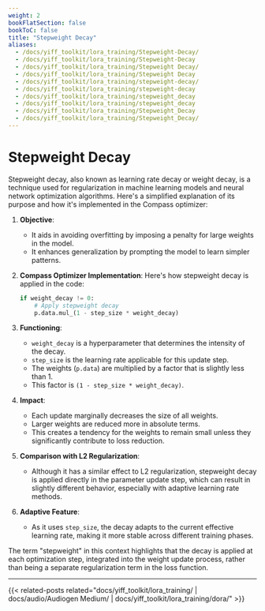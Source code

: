 ```yaml
---
weight: 2
bookFlatSection: false
bookToC: false
title: "Stepweight Decay"
aliases:
  - /docs/yiff_toolkit/lora_training/Stepweight-Decay/
  - /docs/yiff_toolkit/lora_training/Stepweight-Decay
  - /docs/yiff_toolkit/lora_training/Stepweight Decay/
  - /docs/yiff_toolkit/lora_training/Stepweight Decay
  - /docs/yiff_toolkit/lora_training/stepweight-decay/
  - /docs/yiff_toolkit/lora_training/stepweight-decay
  - /docs/yiff_toolkit/lora_training/stepweight_decay
  - /docs/yiff_toolkit/lora_training/stepweight_decay
  - /docs/yiff_toolkit/lora_training/Stepweight_Decay
  - /docs/yiff_toolkit/lora_training/Stepweight_Decay/
---
```


<!--markdownlint-disable MD025 -->

# Stepweight Decay

Stepweight decay, also known as learning rate decay or weight decay, is a technique used for regularization in machine learning models and neural network optimization algorithms. Here's a simplified explanation of its purpose and how it's implemented in the Compass optimizer:

1. **Objective**:
   - It aids in avoiding overfitting by imposing a penalty for large weights in the model.
   - It enhances generalization by prompting the model to learn simpler patterns.

2. **Compass Optimizer Implementation**:
   Here's how stepweight decay is applied in the code:

   ```python
   if weight_decay != 0:
       # Apply stepweight decay
       p.data.mul_(1 - step_size * weight_decay)
   ```

3. **Functioning**:
   - `weight_decay` is a hyperparameter that determines the intensity of the decay.
   - `step_size` is the learning rate applicable for this update step.
   - The weights (`p.data`) are multiplied by a factor that is slightly less than 1.
   - This factor is `(1 - step_size * weight_decay)`.

4. **Impact**:
   - Each update marginally decreases the size of all weights.
   - Larger weights are reduced more in absolute terms.
   - This creates a tendency for the weights to remain small unless they significantly contribute to loss reduction.

5. **Comparison with L2 Regularization**:
   - Although it has a similar effect to L2 regularization, stepweight decay is applied directly in the parameter update step, which can result in slightly different behavior, especially with adaptive learning rate methods.

6. **Adaptive Feature**:
   - As it uses `step_size`, the decay adapts to the current effective learning rate, making it more stable across different training phases.

The term "stepweight" in this context highlights that the decay is applied at each optimization step, integrated into the weight update process, rather than being a separate regularization term in the loss function.

---

{{< related-posts related="docs/yiff_toolkit/lora_training/ | docs/audio/Audiogen Medium/ | docs/yiff_toolkit/lora_training/dora/" >}}
